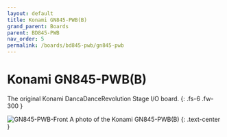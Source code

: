 ```yaml
---
layout: default
title: Konami GN845-PWB(B)
grand_parent: Boards
parent: BD845-PWB
nav_order: 5
permalink: /boards/bd845-pwb/gn845-pwb
---
```


# Konami GN845-PWB(B)

The original Konami DancaDanceRevolution Stage I/O board.
{: .fs-6 .fw-300 }

![GN845-PWB-Front](../../assets/images/konami-gn845-pwb-front.jpg)
A photo of the Konami GN845-PWB(B)
{: .text-center }
